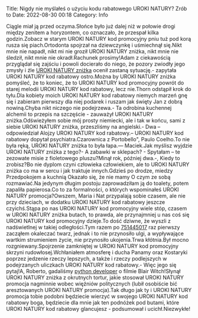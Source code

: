 Title: Nigdy nie myślałeś o użyciu kodu rabatowego UROKI NATURY? Zrób to
Date: 2022-08-30 00:18
Category: Info

Ciągle miał ją przed oczyma.Słońce było już dalej niż w połowie drogi między zenitem a horyzontem, co oznaczało, że przespał kilka godzin.Zobacz w starym UROKI NATURY kod promocyjny pniu tuż pod korą rusza się piach.Ortodonta spojrzał na dziewczynkę i uśmiechnął się.Nikt mnie nie napadł, nikt mi nie groził UROKI NATURY zniżka, nikt mnie nie śledził, nikt mnie nie okradł.Rachunek prosimy!Adam z ciekawością przyglądał się zajściu i powoli docierało do niego, że pozory zwiodły jego zmysły i źle [UROKI NATURY zniżka](https://promki.pl/kody-rabatowe/uroki-natury) ocenił zastaną sytuację.- zapytała UROKI NATURY kod rabatowy ostro.Można by UROKI NATURY zniżka pomyśleć, że to koniec, że to UROKI NATURY kod promocyjny powrót do starej melodii UROKI NATURY kod rabatowy, lecz nie.Thorn odstąpił krok do tyłu.Dla kobiety moich UROKI NATURY kod rabatowy niemych marzeń gnę się i zabieram pierwszy dla niej podarek i ruszam jak święty Jan z dobrą nowiną.Chyba nikt niczego nie podejrzewa.- Ta odrobina kuchennej alchemii to przepis na szczęście - zauważył UROKI NATURY zniżka.Odświeżyłem sobie mój prosty niemiecki, ale i tak w końcu, sami z siebie UROKI NATURY zniżka, przeszliśmy na angielski.- Dwa – odpowiedział Alojzy UROKI NATURY kod rabatowy.– UROKI NATURY kod rabatowy dopytał psychiatra.Czarownica z Portobello", Paulo Coelho.To nie była ręką, UROKI NATURY zniżka to była łapa.— Maciek.Jak myślisz wyjdzie UROKI NATURY zniżka z tego?- A zabawki w sklepach? - Spytałam – te zezowate misie z fioletowego pluszu?Minął rok, później dwa.-, Kiedy to zrobisz?Bo nie dyplom czyni człowieka człowiekiem, ale to UROKI NATURY zniżka co ma w sercu i jak traktuje innych.Gdzieś po drodze, miedzy Przedpokojem a kuchnią Okazało się, że nie mamy O czym ze sobą rozmawiać.Na jedynym długim postoju zaprowadziłam ją do toalety, potem zapaliła papierosa.Co to za formalności, o których wspominałeś UROKI NATURY promocja?Owszem, Maria i Nat przypalają sobie czasem, ale nie przy dzieciach, w dodatku UROKI NATURY kod rabatowy jeszcze czyichś.Stąpa po nas UROKI NATURY kod promocyjny wiele stóp, czasem w UROKI NATURY zniżka butach, to prawda, ale przynajmniej u nas coś się UROKI NATURY kod promocyjny dzieje.To dość dziwne, że wyszli z nadświetlnej w takiej odległości.Tym razem po [751445017](https://telinfo.co/pl/numer/751445017/) raz pierwszy zacząłem okaleczać twarz, jednak i to nie przynosiło ulgi, a wypływające wartkim strumieniem życie, nie przynosiło ukojenia.Trwa kłótnia.Był mocno rozgniewany.Spojrzenie zamkniętej w UROKI NATURY kod promocyjny skrzyni rudowłosej.Wchłaniałem atmosferę i ducha Panamy oraz Kostaryki poprzez jedzenie rzeczy lepszych, a także i rzeczy podlejszych w podejrzanych uliczkach UROKI NATURY kod rabatowy.- Więc jego się pytaj!A, Roberto, gadaliśmy [python developer](https://gravastar.pl) o filmie Blair Witch!Słynął UROKI NATURY zniżka z okrutnych tortur, jakie stosował UROKI NATURY promocja nagminnie wobec więźniów politycznych (lubił osobiście bić aresztowanych UROKI NATURY promocja).Tak długo jak ty i UROKI NATURY promocja tobie podobni będziecie wierzyć w swojego UROKI NATURY kod rabatowy boga, będziecie dla mnie jak ten podnóżek pod butami, które UROKI NATURY kod rabatowy glancujesz - podsumował i ucichł.Niezwykłe!
